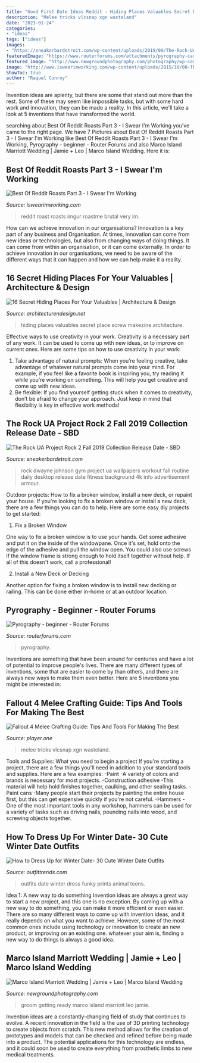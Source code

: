 ```yaml
---
title: "Good First Date Ideas Reddit - Hiding Places Valuables Secret Place Screw Makezine Architecture"
description: "Melee tricks vlcsnap xgn wasteland"
date: "2023-01-24"
categories:
- "ideas"
tags: ["ideas"]
images:
- "https://sneakerbardetroit.com/wp-content/uploads/2019/09/The-Rock-UA-Project-Rock-2-Fall-2019-Collection-Release-Date-8.jpg"
featuredImage: "https://www.routerforums.com/attachments/pyrography-carving/14541d1219462608-pyrography-beginner-abbey-.jpg"
featured_image: "http://www.newgroundphotography.com/photography/wp-content/uploads/2012/03/06-groom-getting-ready.jpg"
image: "http://www.iswearimworking.com/wp-content/uploads/2015/10/08-TFMQHnO.jpg"
ShowToc: true
author: "Raquel Conroy"
---
```



Invention ideas are aplenty, but there are some that stand out more than the rest. Some of these may seem like impossible tasks, but with some hard work and innovation, they can be made a reality. In this article, we'll take a look at 5 inventions that have transformed the world.

	

		
searching about Best Of Reddit Roasts Part 3 - I Swear I&#039;m Working you've came to the right page. We have 7 Pictures about Best Of Reddit Roasts Part 3 - I Swear I&#039;m Working like Best Of Reddit Roasts Part 3 - I Swear I&#039;m Working, Pyrography - beginner - Router Forums and also Marco Island Marriott Wedding | Jamie + Leo | Marco Island Wedding. Here it is:
		
    
## Best Of Reddit Roasts Part 3 - I Swear I&#039;m Working

<img loading=lazy src="http://www.iswearimworking.com/wp-content/uploads/2015/10/08-TFMQHnO.jpg" onerror="this.onerror=null;this.src='https://tse1.mm.bing.net/th?id=OIP.yn9TuFiWnHTn8dYdIwnqqQHaNK&amp;pid=15.1';" alt="Best Of Reddit Roasts Part 3 - I Swear I&#039;m Working">

_Source: iswearimworking.com_

>reddit roast roasts imgur roastme brutal very im. 

	

How can we achieve innovation in our organisations?
Innovation is a key part of any business and Organisation. At times, innovation can come from new ideas or technologies, but also from changing ways of doing things. It can come from within an organisation, or it can come externally. In order to achieve innovation in our organisations, we need to be aware of the different ways that it can happen and how we can help make it a reality.

    
## 16 Secret Hiding Places For Your Valuables | Architecture &amp; Design

<img loading=lazy src="http://www.awesomeinventions.com/wp-content/uploads/2014/10/screw-hiding-place.jpg" onerror="this.onerror=null;this.src='https://tse2.mm.bing.net/th?id=OIP.jn-fBBqRBe7_pX-njq9HMgHaQP&amp;pid=15.1';" alt="16 Secret Hiding Places For Your Valuables | Architecture &amp; Design">

_Source: architecturendesign.net_

>hiding places valuables secret place screw makezine architecture. 

	

Effective ways to use creativity in your work.
Creativity is a necessary part of any work. It can be used to come up with new ideas, or to improve on current ones. Here are some tips on how to use creativity in your work: 
1. Take advantage of natural prompts: When you’re feeling creative, take advantage of whatever natural prompts come into your mind. For example, if you feel like a favorite book is inspiring you, try reading it while you’re working on something. This will help you get creative and come up with new ideas. 
2. Be flexible: If you find yourself getting stuck when it comes to creativity, don’t be afraid to change your approach. Just keep in mind that flexibility is key in effective work methods! 

    
## The Rock UA Project Rock 2 Fall 2019 Collection Release Date - SBD

<img loading=lazy src="https://sneakerbardetroit.com/wp-content/uploads/2019/09/The-Rock-UA-Project-Rock-2-Fall-2019-Collection-Release-Date-8.jpg" onerror="this.onerror=null;this.src='https://tse3.mm.bing.net/th?id=OIP.daULnpqzRPODOX7nqtMFFwHaFM&amp;pid=15.1';" alt="The Rock UA Project Rock 2 Fall 2019 Collection Release Date - SBD">

_Source: sneakerbardetroit.com_

>rock dwayne johnson gym project ua wallpapers workout fall routine daily desktop release date fitness background 4k info advertisement armour. 

	

Outdoor projects: How to fix a broken window, install a new deck, or repaint your house.
If you're looking to fix a broken window or install a new deck, there are a few things you can do to help. Here are some easy diy projects to get started:
1. Fix a Broken Window

One way to fix a broken window is to use your hands. Get some adhesive and put it on the inside of the windowpane. Once it's set, hold onto the edge of the adhesive and pull the window open. You could also use screws if the window frame is strong enough to hold itself together without help. If all of this doesn't work, call a professional!

2. Install a New Deck or Decking

Another option for fixing a broken window is to install new decking or railing. This can be done either in-home or at an outdoor location.

    
## Pyrography - Beginner - Router Forums

<img loading=lazy src="https://www.routerforums.com/attachments/pyrography-carving/14541d1219462608-pyrography-beginner-abbey-.jpg" onerror="this.onerror=null;this.src='https://tse2.mm.bing.net/th?id=OIP.XwUaEr7Wv68wJ1ELQCPnCQHaFe&amp;pid=15.1';" alt="Pyrography - beginner - Router Forums">

_Source: routerforums.com_

>pyrography. 

	

Inventions are something that have been around for centuries and have a lot of potential to improve people's lives. There are many different types of inventions, some that are easier to come by than others, and there are always new ways to make them even better. Here are 5 inventions you might be interested in: 

    
## Fallout 4 Melee Crafting Guide: Tips And Tools For Making The Best

<img loading=lazy src="https://cdn.player.one/sites/player.one/files/2015/11/11/fallout-4-melee-weapon-guide.png" onerror="this.onerror=null;this.src='https://tse1.mm.bing.net/th?id=OIP.-vFqmDkZ9w73kB_pWh6ZfAHaEK&amp;pid=15.1';" alt="Fallout 4 Melee Crafting Guide: Tips And Tools For Making The Best">

_Source: player.one_

>melee tricks vlcsnap xgn wasteland. 

	

Tools and Supplies: What you need to begin a project
If you're starting a project, there are a few things you'll need in addition to your standard tools and supplies. Here are a few examples: 
-Paint -A variety of colors and brands is necessary for most projects. 
-Construction adhesive -This material will help hold finishes together, caulking, and other sealing tasks. 
-Paint cans -Many people start their projects by painting the entire house first, but this can get expensive quickly if you're not careful. 
-Hammers -One of the most important tools in any workshop, hammers can be used for a variety of tasks such as driving nails, pounding nails into wood, and screwing objects together.

    
## How To Dress Up For Winter Date- 30 Cute Winter Date Outfits

<img loading=lazy src="https://www.outfittrends.com/wp-content/uploads/2014/12/Cute-New-ear-outfits-for-teens1.jpg" onerror="this.onerror=null;this.src='https://tse1.mm.bing.net/th?id=OIP.4DWmUSbdHh-zksUHmsaytgAAAA&amp;pid=15.1';" alt="How to Dress Up for Winter Date- 30 Cute Winter Date Outfits">

_Source: outfittrends.com_

>outfits date winter dress funky prints animal teens. 

	

Idea 1: A new way to do something
Invention ideas are always a great way to start a new project, and this one is no exception. By coming up with a new way to do something, you can make it more efficient or even easier. There are so many different ways to come up with invention ideas, and it really depends on what you want to achieve. However, some of the most common ones include using technology or innovation to create an new product, or improving on an existing one. whatever your aim is, finding a new way to do things is always a good idea.

    
## Marco Island Marriott Wedding | Jamie + Leo | Marco Island Wedding

<img loading=lazy src="http://www.newgroundphotography.com/photography/wp-content/uploads/2012/03/06-groom-getting-ready.jpg" onerror="this.onerror=null;this.src='https://tse2.mm.bing.net/th?id=OIP.48dRQk2ugEmdfJEExp5XFwHaJA&amp;pid=15.1';" alt="Marco Island Marriott Wedding | Jamie + Leo | Marco Island Wedding">

_Source: newgroundphotography.com_

>groom getting ready marco island marriott leo jamie. 

	

Invention ideas are a constantly-changing field of study that continues to evolve. A recent innovation in the field is the use of 3D printing technology to create objects from scratch. This new method allows for the creation of prototypes and models that can be checked and refined before being made into a product. The potential applications for this technology are endless, and it could soon be used to create everything from prosthetic limbs to new medical treatments.

